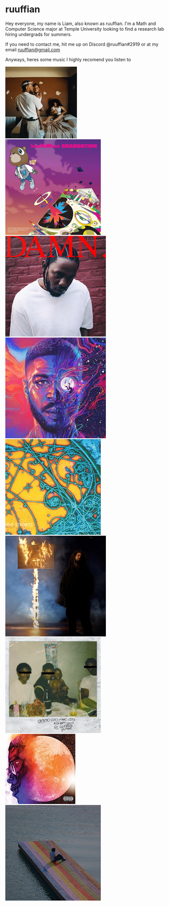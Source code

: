 # ruuffian
Hey everyone, my name is Liam, also known as ruuffian. I'm a Math and Computer Science major at Temple University looking to find a research lab hiring undergrads for summers.

If you need to contact me, hit me up on Discord @ruuffian#2919 or at my email ruuffian@gmail.com

Anyways, heres some music I highly recomend you listen to

![Mr. Morale & the Big Stepper by Kendrick Lamar](resources/mr-morale.png)
![Graduation by Kanye](resources/graduation.png)
![DAMN by Kendrick Lamar](resources/damn.png)
![Man on the Moon 3 by Kid Cudi](resources/motm3.png)
![Is This It by The Strokes](resources/is-this-it.png)
![The Off-Season by J. Cole](resources/off-season.png)
![good kid, m.A.A.d city by Kendrick Lamar](resources/gkmc.png)
![Man on the Moon 3 by Kid Cudi](resources/motm1.png)
![The Melodic Blue by Baby Keem](resources/melodic-blue.png)
